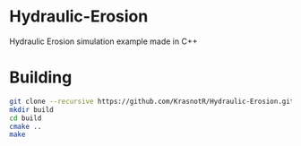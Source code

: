 # Hydraulic-Erosion
Hydraulic Erosion simulation example made in C++

# Building
```sh shell-script
git clone --recursive https://github.com/KrasnotR/Hydraulic-Erosion.git
mkdir build
cd build
cmake ..
make
```
